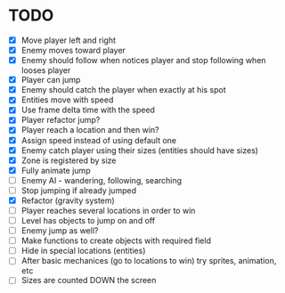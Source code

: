 # TODO

- [x] Move player left and right
- [x] Enemy moves toward player
- [x] Enemy should follow when notices player and stop following when looses player
- [x] Player can jump
- [x] Enemy should catch the player when exactly at his spot
- [x] Entities move with speed
- [x] Use frame delta time with the speed
- [x] Player refactor jump?
- [x] Player reach a location and then win?
- [x] Assign speed instead of using default one
- [x] Enemy catch player using their sizes (entities should have sizes)
- [x] Zone is registered by size
- [x] Fully animate jump
- [ ] Enemy AI - wandering, following, searching
- [ ] Stop jumping if already jumped
- [x] Refactor (gravity system)
- [ ] Player reaches several locations in order to win
- [ ] Level has objects to jump on and off
- [ ] Enemy jump as well?
- [ ] Make functions to create objects with required field
- [ ] Hide in special locations (entities)
- [ ] After basic mechanices (go to locations to win) try sprites, animation, etc
- [ ] Sizes are counted DOWN the screen
